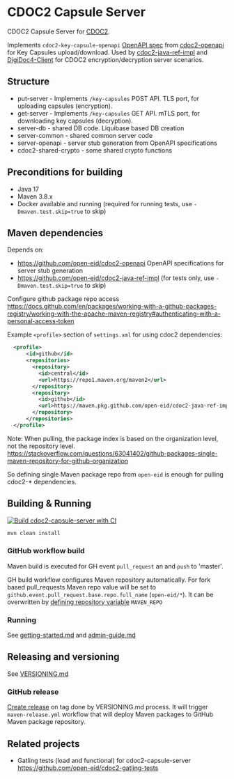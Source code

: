# CDOC2 Capsule Server

CDOC2 Capsule Server for [CDOC2](https://open-eid.github.io/CDOC2/). 

Implements `cdoc2-key-capsule-openapi` [OpenAPI spec](https://github.com/open-eid/cdoc2-openapi/blob/master/cdoc2-key-capsules-openapi.yaml) from [cdoc2-openapi](https://github.com/open-eid/cdoc2-openapi/)
for Key Capsules upload/download. Used by [cdoc2-java-ref-impl](https://github.com/open-eid/cdoc2-java-ref-impl) 
and [DigiDoc4-Client](https://github.com/open-eid/DigiDoc4-Client) for CDOC2 encryption/decryption server scenarios.

## Structure

  - put-server          - Implements `/key-capsules` POST API. TLS port, for uploading capsules (encryption).
  - get-server          - Implements `/key-capsules` GET API. mTLS port, for downloading key capsules (decryption).  
  - server-db           - shared DB code. Liquibase based DB creation
  - server-common       - shared common server code
  - server-openapi      - server stub generation from OpenAPI specifications
  - cdoc2-shared-crypto - some shared crypto functions

## Preconditions for building
* Java 17
* Maven 3.8.x
* Docker available and running (required for running tests, use `-Dmaven.test.skip=true` to skip)

## Maven dependencies

Depends on:
* https://github.com/open-eid/cdoc2-openapi OpenAPI specifications for server stub generation
* https://github.com/open-eid/cdoc2-java-ref-impl (for tests only, use `-Dmaven.test.skip=true` to skip)

Configure github package repo access
https://docs.github.com/en/packages/working-with-a-github-packages-registry/working-with-the-apache-maven-registry#authenticating-with-a-personal-access-token

Example `<profile>` section of `settings.xml` for using cdoc2 dependencies:
```xml
  <profile>
      <id>github</id>
      <repositories>
        <repository>
          <id>central</id>
          <url>https://repo1.maven.org/maven2</url>
        </repository>
        <repository>
          <id>github</id>
          <url>https://maven.pkg.github.com/open-eid/cdoc2-java-ref-impl</url>
        </repository>
      </repositories>
  </profile>
```

Note: When pulling, the package index is based on the organization level, not the repository level.
https://stackoverflow.com/questions/63041402/github-packages-single-maven-repository-for-github-organization

So defining single Maven package repo from `open-eid` is enough for pulling cdoc2-* dependencies.

## Building & Running

[![Build cdoc2-capsule-server with CI](https://github.com/open-eid/cdoc2-capsule-server/actions/workflows/maven.yml/badge.svg)](https://github.com/open-eid/cdoc2-capsule-server/actions/workflows/maven.yml)

```bash
mvn clean install
```

### GitHub workflow build

Maven build is executed for GH event `pull_request` an and `push` to 'master'.

GH build workflow configures Maven repository automatically. For fork based pull_requests
Maven repo value will be set to `github.event.pull_request.base.repo.full_name` (`open-eid/*`). It can be overwritten
by [defining repository variable](https://docs.github.com/en/actions/writing-workflows/choosing-what-your-workflow-does/variables#creating-configuration-variables-for-a-repository)
`MAVEN_REPO`


### Running

See [getting-started.md](getting-started.md) and [admin-guide.md](admin-guide.md)


## Releasing and versioning

See [VERSIONING.md](https://github.com/open-eid/cdoc2-java-ref-impl/blob/master/VERSIONING.md)

### GitHub release

[Create release](https://docs.github.com/en/repositories/releasing-projects-on-github/managing-releases-in-a-repository#creating-a-release) on tag done by VERSIONING.md process. It will trigger `maven-release.yml` workflow that
will deploy Maven packages to GitHub Maven package repository.


## Related projects

* Gatling tests (load and functional) for cdoc2-capsule-server https://github.com/open-eid/cdoc2-gatling-tests 
